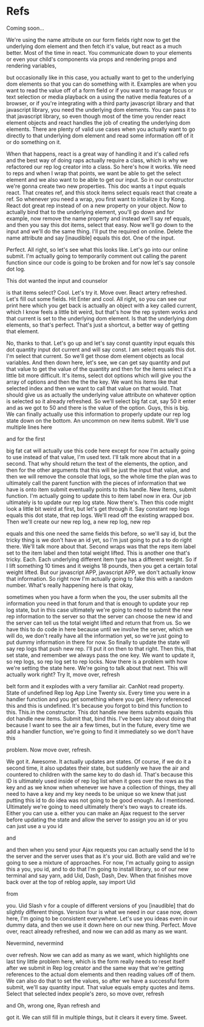 # Refs

Coming soon...

We're using the name attribute on our form fields right now to get the underlying dom element and then fetch it's value, but react as a much better. Most of the time in react. You communicate down to your elements or even your child's components via props and rendering props and rendering variables, 

but occasionally like in this case, you actually want to get to the underlying dom elements so that you can do something with it. Examples are when you want to read the value off of a form field or if you want to manage focus or text selection or media playback on a using the native media features of a browser, or if you're integrating with a third party javascript library and that javascript library, you need the underlying dom elements. You can pass it to that javascript library, so even though most of the time you render react element objects and react handles the job of creating the underlying dom elements. There are plenty of valid use cases when you actually want to go directly to that underlying dom element and read some information off of it or do something on it. 

When that happens, react is a great way of handling it and it's called refs and the best way of doing raps actually require a class, which is why we refactored our rep log creator into a class. So here's how it works. We need to reps and when I wrap that points, we want be able to get the select element and we also want to be able to get our input. So in our constructor we're gonna create two new properties. This doc wants a t input equals react. That creates ref, and this stock items select equals react that create a ref. So whenever you need a wrap, you first want to initialize it by Kong. React dot great rep instead of on a new property on your object. Now to actually bind that to the underlying element, you'll go down and for example, now remove the name property and instead we'll say ref equals, and then you say this dot items, select that easy. Now we'll go down to the input and we'll do the same thing. I'll put the required on online. Delete the name attribute and say [inaudible] equals this dot. One of the input. 

Perfect. All right, so let's see what this looks like. Let's go into our online submit. I'm actually going to temporarily comment out calling the parent function since our code is going to be broken and for now let's say console dot log. 

This dot wanted the input and counselor 

is that items select? Cool. Let's try it. Move over. React artery refreshed. Let's fill out some fields. Hit Enter and cool. All right, so you can see our print here which you get back is actually an object with a key called current, which I know feels a little bit weird, but that's how the rep system works and that current is set to the underlying dom element. Is that the underlying dom elements, so that's perfect. That's just a shortcut, a better way of getting that element. 

No, thanks to that. Let's go up and let's say const quantity input equals this dot quantity input dot current and will say const. I am select equals this dot. I'm select that current. So we'll get those dom element objects as local variables. And then down here, let's see, we can get say quantity and put that value to get the value of the quantity and then for the items select it's a little bit more difficult. It's items, select dot options which will give you the array of options and then the the the key. We want his items like that selected index and then we want to call that value on that would. That should give us as actually the underlying value attribute on whatever option is selected so it already refreshed. So we'll select big fat cat, say 50 it enter and as we got to 50 and there is the value of the option. Guys, this is big. We can finally actually use this information to properly update our rep log state down on the bottom. An uncommon on new items submit. We'll use multiple lines here 

and for the first 

big fat cat will actually use this code here except for now I'm actually going to use instead of that value, I'm used text. I'll talk more about that in a second. That why should return the text of the elements, the option, and then for the other arguments that this will be just the input that value, and then we will remove the console that logs, so the whole time the plan was to ultimately call the parent function with the pieces of information that we have is onto item submit eventually points to this handle. New Items, submit function. I'm actually going to update this to item label now in era. Our job ultimately is to update our rep log state. Now there's. Then this code might look a little bit weird at first, but let's get through it. Say constant rep logs equals this dot state, that rep logs. We'll read off the existing wrapped box. Then we'll create our new rep log, a new rep log, new rep 

equals and this one need the same fields this before, so we'll say id, but the tricky thing is we don't have an id yet, so I'm just going to put a to do right there. We'll talk more about that. Second wraps was that the reps item label set to the item label and then total weight lifted. This is another one that's tricky. Each. Each underlying different item type has a different weight. So if I lift something 10 times and it weighs 18 pounds, then you get a certain total weight lifted. But our javascript APP, javascript APP, we don't actually know that information. So right now I'm actually going to fake this with a random number. What's really happening here is that okay, 

sometimes when you have a form when the you, the user submits all the information you need in that forum and that is enough to update your rep log state, but in this case ultimately we're going to need to submit the new rep information to the server so that the server can choose the new id and the server can tell us the total weight lifted and return that from us. So we have this to do code in here because until we involve the server, which we will do, we don't really have all the information yet, so we're just going to put dummy information in there for now. So finally to update the state will say rep logs that push new rep. I'll put it on then to that right. Then this, that set state, and remember we always pass the one key. We want to update it, so rep logs, so rep log set to rep locks. Now there is a problem with how we're setting the state here. We're going to talk about that next. This will actually work right? Try It, move over, refresh 

belt form and it explodes with a very familiar air. CanNot read property. State of undefined Rep log App Line Twenty six. Every time you were in a handler function and you get something where you get. Henry referenced this and this is undefined. It's because you forgot to bind this function to this. This.in the constructor. This dot handle new items submits equals this dot handle new items. Submit that, bind this. I've been lazy about doing that because I want to see the air a few times, but in the future, every time we add a handler function, we're going to find it immediately so we don't have this 

problem. Now move over, refresh. 

We got it. Awesome. It actually updates are states. Of course, if we do it a second time, it also updates their state, but suddenly we have the air and countered to children with the same key to do dash id. That's because this ID is ultimately used inside of rep log list when it goes over the rows as the key and as we know when whenever we have a collection of things, they all need to have a key and my key needs to be unique so we knew that just putting this id to do idea was not going to be good enough. As I mentioned. Ultimately we're going to need ultimately there's two ways to create ids. Either you can use a. either you can make an Ajax request to the server before updating the state and allow the server to assign you an id or you can just use a u you id 

and 

and then when you send your Ajax requests you can actually send the Id to the server and the server uses that as it's your uid. Both are valid and we're going to see a mixture of approaches. For now, I'm actually going to assign this a you, you id, and to do that I'm going to install library, so of our new terminal and say yarn, add Uid, Dash, Dash, Dev. When that finishes move back over at the top of reblog apple, say import Uid 

from 

you. Uid Slash v for a couple of different versions of you [inaudible] that do slightly different things. Version four is what we need in our case now, down here, I'm going to be consistent everywhere. Let's use you ideas even in our dummy data, and then we use it down here on our new thing. Perfect. Move over, react already refreshed, and now we can add as many as we want. 

Nevermind, nevermind 

over refresh. Now we can add as many as we want, which highlights one last tiny little problem here, which is the form really needs to reset itself after we submit in Rep log creator and the same way that we're getting references to the actual dom elements and then reading values off of them. We can also do that to set the values, so after we have a successful form submit, we'll say quantity input. That value equals empty quotes and items. Select that selected index people's zero, so move over, refresh 

and Oh, wrong one, Ryan refresh and 

got it. We can still fill in multiple things, but it clears it every time. Sweet.